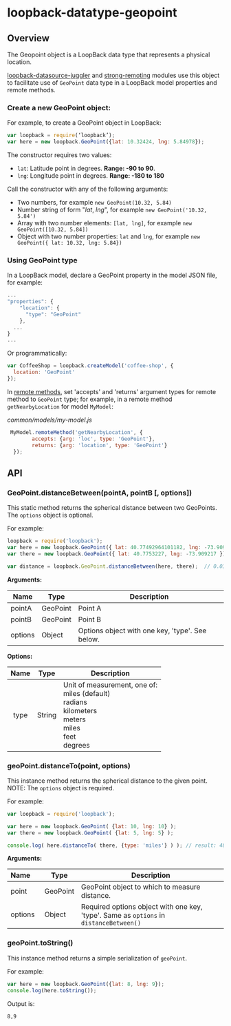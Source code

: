 # loopback-datatype-geopoint

## Overview

The Geopoint object is a LoopBack data type that represents a physical location.

[loopback-datasource-juggler](https://github.com/strongloop/loopback-datasource-juggler) and [strong-remoting](https://github.com/strongloop/strong-remoting) modules use this object to facilitate use of `GeoPoint` data type in a LoopBack model properties and remote methods.

### Create a new GeoPoint object:
For example, to create a GeoPoint object in LoopBack:

```javascript
var loopback = require(‘loopback’);
var here = new loopback.GeoPoint({lat: 10.32424, lng: 5.84978});
```

The constructor requires two values:

 - `lat`: Latitude point in degrees. **Range: -90 to 90**.
 - `lng`: Longitude point in degrees. **Range: -180 to 180**

Call the constructor with any of the following arguments:

 - Two numbers, for example `new GeoPoint(10.32, 5.84)`
 - Number string of form "_lat_, _lng_", for example `new GeoPoint('10.32, 5.84')`
 - Array with two number elements: `[lat, lng]`, for example `new GeoPoint([10.32, 5.84])`
 - Object with two number properties: `lat` and `lng`, for example `new GeoPoint({ lat: 10.32, lng: 5.84})`

### Using GeoPoint type

In a LoopBack model, declare a GeoPoint property in the model JSON file, for example:

```javascript
...
"properties": {
    "location": {
      "type": "GeoPoint"
    },
  ...
}
...
```

Or programmatically:

```javascript
var CoffeeShop = loopback.createModel('coffee-shop', {
  location: 'GeoPoint'
});
```

In [remote methods](http://loopback.io/doc/zh/lb2/Remote-methods.html), set 'accepts' and 'returns' argument types for remote method to `GeoPoint` type; for example, in a remote method `getNearbyLocation` for model `MyModel`:

*common/models/my-model.js*

```javascript
 MyModel.remoteMethod('getNearbyLocation', {
        accepts: {arg: 'loc', type: 'GeoPoint'},
        returns: {arg: 'location', type: 'GeoPoint'}
  });
```

## API

### GeoPoint.distanceBetween(pointA, pointB [, options])

This static method returns the spherical distance between two GeoPoints.
The `options` object is optional.

For example:

```javascript
loopback = require('loopback');
var here = new loopback.GeoPoint({ lat: 40.77492964101182, lng: -73.90950187151662});
var there = new loopback.GeoPoint({ lat: 40.7753227, lng: -73.909217 });

var distance = loopback.GeoPoint.distanceBetween(here, there);  // 0.03097916611592679
```

**Arguments:**

| Name | Type | Description   |
|----------|-------------|-----------|
| pointA | GeoPoint | Point A|
| pointB | GeoPoint | Point B|
| options | Object | Options object with one key, 'type'. See below.|

**Options:**

| Name | Type | Description |
|:---------:|:------:|-----------|
| type | String | Unit of measurement, one of:<br> miles (default)<br>radians<br>kilometers<br>meters<br>miles<br>feet<br>degrees |

### geoPoint.distanceTo(point, options)

This instance method returns the spherical distance to the given point.
NOTE: The `options` object is required.

For example:

```javascript
var loopback = require('loopback');

var here = new loopback.GeoPoint( {lat: 10, lng: 10} );
var there = new loopback.GeoPoint( {lat: 5, lng: 5} );

console.log( here.distanceTo( there, {type: 'miles'} ) ); // result: 486.3956513042483
```

**Arguments:**

| Name&nbsp;&nbsp;&nbsp;&nbsp; | Type | Description   |
|----------|-------------|-----------|
| point | GeoPoint | GeoPoint object to which to measure distance. |
| options | Object | Required options object with one key, 'type'. Same as `options` in `distanceBetween()`|

### geoPoint.toString()

This instance method returns a simple serialization of `geoPoint`.

For example:

```javascript
var here = new loopback.GeoPoint({lat: 8, lng: 9});
console.log(here.toString());  
```

Output is:

```
8,9
```
